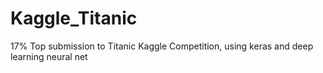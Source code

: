 # Kaggle_Titanic
17% Top submission to Titanic Kaggle Competition, using keras and deep learning neural net
